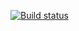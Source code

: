 [![Build status](https://ci.appveyor.com/api/projects/status/mnt2pkn2it7ms4vy?svg=true)](https://ci.appveyor.com/project/Masheba/aqa2-1)
